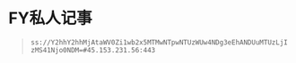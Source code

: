 # FY私人记事

>`ss://Y2hhY2hhMjAtaWV0Zi1wb2x5MTMwNTpwNTUzWUw4NDg3eEhANDUuMTUzLjIzMS41Njo0NDM=#45.153.231.56:443`

